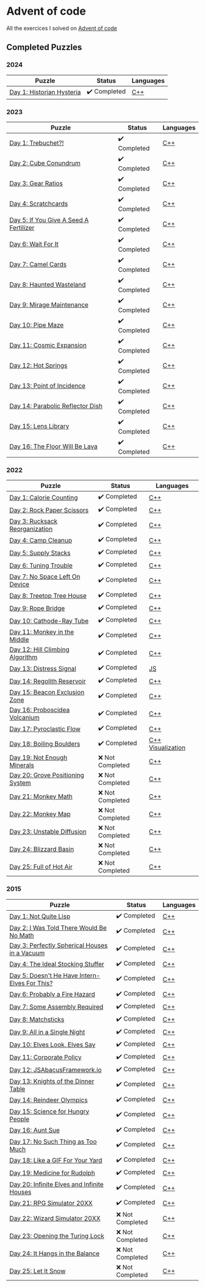 # Advent of code

All the exercices I solved on [Advent of code](https://adventofcode.com/)

## Completed Puzzles

### 2024

| Puzzle                                                           | Status                       | Languages                    |
| ---------------------------------------------------------------- | ---------------------------- | ---------------------------- |
| [Day 1: Historian Hysteria](https://adventofcode.com/2024/day/1) | :heavy_check_mark: Completed | [C++](./2024/Day01/main.cpp) |

### 2023

| Puzzle                                                                        | Status                       | Languages                    |
| ----------------------------------------------------------------------------- | ---------------------------- | ---------------------------- |
| [Day 1: Trebuchet?!](https://adventofcode.com/2023/day/1)                     | :heavy_check_mark: Completed | [C++](./2023/Day01/main.cpp) |
| [Day 2: Cube Conundrum](https://adventofcode.com/2023/day/2)                  | :heavy_check_mark: Completed | [C++](./2023/Day02/main.cpp) |
| [Day 3: Gear Ratios](https://adventofcode.com/2023/day/3)                     | :heavy_check_mark: Completed | [C++](./2023/Day03/main.cpp) |
| [Day 4: Scratchcards](https://adventofcode.com/2023/day/4)                    | :heavy_check_mark: Completed | [C++](./2023/Day04/main.cpp) |
| [Day 5: If You Give A Seed A Fertilizer](https://adventofcode.com/2023/day/5) | :heavy_check_mark: Completed | [C++](./2023/Day05/main.cpp) |
| [Day 6: Wait For It](https://adventofcode.com/2023/day/6)                     | :heavy_check_mark: Completed | [C++](./2023/Day06/main.cpp) |
| [Day 7: Camel Cards](https://adventofcode.com/2023/day/7)                     | :heavy_check_mark: Completed | [C++](./2023/Day07/main.cpp) |
| [Day 8: Haunted Wasteland](https://adventofcode.com/2023/day/8)               | :heavy_check_mark: Completed | [C++](./2023/Day08/main.cpp) |
| [Day 9: Mirage Maintenance](https://adventofcode.com/2023/day/9)              | :heavy_check_mark: Completed | [C++](./2023/Day09/main.cpp) |
| [Day 10: Pipe Maze](https://adventofcode.com/2023/day/10)                     | :heavy_check_mark: Completed | [C++](./2023/Day10/main.cpp) |
| [Day 11: Cosmic Expansion](https://adventofcode.com/2023/day/11)              | :heavy_check_mark: Completed | [C++](./2023/Day11/main.cpp) |
| [Day 12: Hot Springs](https://adventofcode.com/2023/day/12)                   | :heavy_check_mark: Completed | [C++](./2023/Day12/main.cpp) |
| [Day 13: Point of Incidence](https://adventofcode.com/2023/day/13)            | :heavy_check_mark: Completed | [C++](./2023/Day13/main.cpp) |
| [Day 14: Parabolic Reflector Dish](https://adventofcode.com/2023/day/14)      | :heavy_check_mark: Completed | [C++](./2023/Day14/main.cpp) |
| [Day 15: Lens Library](https://adventofcode.com/2023/day/15)                  | :heavy_check_mark: Completed | [C++](./2023/Day15/main.cpp) |
| [Day 16: The Floor Will Be Lava](https://adventofcode.com/2023/day/16)        | :heavy_check_mark: Completed | [C++](./2023/Day16/main.cpp) |

### 2022

| Puzzle                                                                   | Status                       | Languages                                                                                                               |
| ------------------------------------------------------------------------ | ---------------------------- | ----------------------------------------------------------------------------------------------------------------------- |
| [Day 1: Calorie Counting](https://adventofcode.com/2022/day/1)           | :heavy_check_mark: Completed | [C++](./2022/Day01/main.cpp)                                                                                            |
| [Day 2: Rock Paper Scissors](https://adventofcode.com/2022/day/2)        | :heavy_check_mark: Completed | [C++](./2022/Day02/main.cpp)                                                                                            |
| [Day 3: Rucksack Reorganization](https://adventofcode.com/2022/day/3)    | :heavy_check_mark: Completed | [C++](./2022/Day03/main.cpp)                                                                                            |
| [Day 4: Camp Cleanup](https://adventofcode.com/2022/day/4)               | :heavy_check_mark: Completed | [C++](./2022/Day04/main.cpp)                                                                                            |
| [Day 5: Supply Stacks](https://adventofcode.com/2022/day/5)              | :heavy_check_mark: Completed | [C++](./2022/Day05/main.cpp)                                                                                            |
| [Day 6: Tuning Trouble](https://adventofcode.com/2022/day/6)             | :heavy_check_mark: Completed | [C++](./2022/Day06/main.cpp)                                                                                            |
| [Day 7: No Space Left On Device](https://adventofcode.com/2022/day/7)    | :heavy_check_mark: Completed | [C++](./2022/Day07/main.cpp)                                                                                            |
| [Day 8: Treetop Tree House](https://adventofcode.com/2022/day/8)         | :heavy_check_mark: Completed | [C++](./2022/Day08/main.cpp)                                                                                            |
| [Day 9: Rope Bridge](https://adventofcode.com/2022/day/9)                | :heavy_check_mark: Completed | [C++](./2022/Day09/main.cpp)                                                                                            |
| [Day 10: Cathode-Ray Tube](https://adventofcode.com/2022/day/10)         | :heavy_check_mark: Completed | [C++](./2022/Day10/main.cpp)                                                                                            |
| [Day 11: Monkey in the Middle](https://adventofcode.com/2022/day/11)     | :heavy_check_mark: Completed | [C++](./2022/Day11/main.cpp)                                                                                            |
| [Day 12: Hill Climbing Algorithm](https://adventofcode.com/2022/day/12)  | :heavy_check_mark: Completed | [C++](./2022/Day12/main.cpp)                                                                                            |
| [Day 13: Distress Signal](https://adventofcode.com/2022/day/13)          | :heavy_check_mark: Completed | [JS](./2022/Day13/main.js)                                                                                              |
| [Day 14: Regolith Reservoir](https://adventofcode.com/2022/day/14)       | :heavy_check_mark: Completed | [C++](./2022/Day14/main.cpp)                                                                                            |
| [Day 15: Beacon Exclusion Zone](https://adventofcode.com/2022/day/15)    | :heavy_check_mark: Completed | [C++](./2022/Day15/main.cpp)                                                                                            |
| [Day 16: Proboscidea Volcanium](https://adventofcode.com/2022/day/16)    | :heavy_check_mark: Completed | [C++](./2022/Day16/main.cpp)                                                                                            |
| [Day 17: Pyroclastic Flow](https://adventofcode.com/2022/day/17)         | :heavy_check_mark: Completed | [C++](./2022/Day17/main.cpp)                                                                                            |
| [Day 18: Boiling Boulders](https://adventofcode.com/2022/day/18)         | :heavy_check_mark: Completed | [C++](./2022/Day18/main.cpp) [Visualization](https://github.com/SlicedPotatoes/Advent-of-Code-2022-Day18-Visualization) |
| [Day 19: Not Enough Minerals](https://adventofcode.com/2022/day/19)      | :x: Not Completed            | [C++]()                                                                                                                 |
| [Day 20: Grove Positioning System](https://adventofcode.com/2022/day/20) | :x: Not Completed            | [C++]()                                                                                                                 |
| [Day 21: Monkey Math](https://adventofcode.com/2022/day/21)              | :x: Not Completed            | [C++]()                                                                                                                 |
| [Day 22: Monkey Map](https://adventofcode.com/2022/day/22)               | :x: Not Completed            | [C++]()                                                                                                                 |
| [Day 23: Unstable Diffusion](https://adventofcode.com/2022/day/23)       | :x: Not Completed            | [C++]()                                                                                                                 |
| [Day 24: Blizzard Basin](https://adventofcode.com/2022/day/24)           | :x: Not Completed            | [C++]()                                                                                                                 |
| [Day 25: Full of Hot Air](https://adventofcode.com/2022/day/25)          | :x: Not Completed            | [C++]()                                                                                                                 |

### 2015

| Puzzle                                                                               | Status                       | Languages                    |
| ------------------------------------------------------------------------------------ | ---------------------------- | ---------------------------- |
| [Day 1: Not Quite Lisp](https://adventofcode.com/2015/day/1)                         | :heavy_check_mark: Completed | [C++](./2015/Day01/main.cpp) |
| [Day 2: I Was Told There Would Be No Math](https://adventofcode.com/2015/day/2)      | :heavy_check_mark: Completed | [C++](./2015/Day02/main.cpp) |
| [Day 3: Perfectly Spherical Houses in a Vacuum](https://adventofcode.com/2015/day/3) | :heavy_check_mark: Completed | [C++](./2015/Day03/main.cpp) |
| [Day 4: The Ideal Stocking Stuffer](https://adventofcode.com/2015/day/4)             | :heavy_check_mark: Completed | [C++](./2015/Day04/main.cpp) |
| [Day 5: Doesn't He Have Intern-Elves For This?](https://adventofcode.com/2015/day/5) | :heavy_check_mark: Completed | [C++](./2015/Day05/main.cpp) |
| [Day 6: Probably a Fire Hazard](https://adventofcode.com/2015/day/6)                 | :heavy_check_mark: Completed | [C++](./2015/Day06/main.cpp) |
| [Day 7: Some Assembly Required](https://adventofcode.com/2015/day/7)                 | :heavy_check_mark: Completed | [C++](./2015/Day07/main.cpp) |
| [Day 8: Matchsticks](https://adventofcode.com/2015/day/8)                            | :heavy_check_mark: Completed | [C++](./2015/Day08/main.cpp) |
| [Day 9: All in a Single Night](https://adventofcode.com/2015/day/9)                  | :heavy_check_mark: Completed | [C++](./2015/Day09/main.cpp) |
| [Day 10: Elves Look, Elves Say](https://adventofcode.com/2015/day/10)                | :heavy_check_mark: Completed | [C++](./2015/Day10/main.cpp) |
| [Day 11: Corporate Policy](https://adventofcode.com/2015/day/11)                     | :heavy_check_mark: Completed | [C++](./2015/Day11/main.cpp) |
| [Day 12: JSAbacusFramework.io](https://adventofcode.com/2015/day/12)                 | :heavy_check_mark: Completed | [C++](./2015/Day12/main.cpp) |
| [Day 13: Knights of the Dinner Table](https://adventofcode.com/2015/day/13)          | :heavy_check_mark: Completed | [C++](./2015/Day13/main.cpp) |
| [Day 14: Reindeer Olympics](https://adventofcode.com/2015/day/14)                    | :heavy_check_mark: Completed | [C++](./2015/Day14/main.cpp) |
| [Day 15: Science for Hungry People](https://adventofcode.com/2015/day/15)            | :heavy_check_mark: Completed | [C++](./2015/Day15/main.cpp) |
| [Day 16: Aunt Sue](https://adventofcode.com/2015/day/16)                             | :heavy_check_mark: Completed | [C++](./2015/Day16/main.cpp) |
| [Day 17: No Such Thing as Too Much](https://adventofcode.com/2015/day/17)            | :heavy_check_mark: Completed | [C++](./2015/Day17/main.cpp) |
| [Day 18: Like a GIF For Your Yard](https://adventofcode.com/2015/day/18)             | :heavy_check_mark: Completed | [C++](./2015/Day18/main.cpp) |
| [Day 19: Medicine for Rudolph](https://adventofcode.com/2015/day/19)                 | :heavy_check_mark: Completed | [C++](./2015/Day19/main.cpp) |
| [Day 20: Infinite Elves and Infinite Houses](https://adventofcode.com/2015/day/20)   | :heavy_check_mark: Completed | [C++](./2015/Day20/main.cpp) |
| [Day 21: RPG Simulator 20XX](https://adventofcode.com/2015/day/21)                   | :heavy_check_mark: Completed | [C++](./2015/Day21/main.cpp) |
| [Day 22: Wizard Simulator 20XX](https://adventofcode.com/2015/day/22)                | :x: Not Completed            | [C++]()                      |
| [Day 23: Opening the Turing Lock](https://adventofcode.com/2015/day/23)              | :x: Not Completed            | [C++]()                      |
| [Day 24: It Hangs in the Balance](https://adventofcode.com/2015/day/24)              | :x: Not Completed            | [C++]()                      |
| [Day 25: Let It Snow](https://adventofcode.com/2015/day/25)                          | :x: Not Completed            | [C++]()                      |
